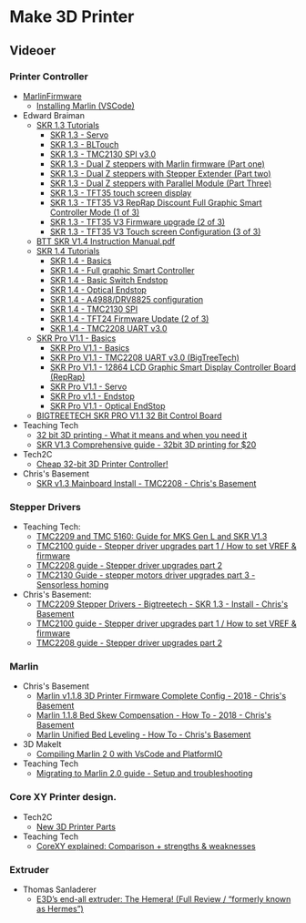 # Make 3D Printer
## Videoer
### Printer Controller
* [MarlinFirmware](https://github.com/MarlinFirmware/Marlin)   
  * [Installing Marlin (VSCode)](http://marlinfw.org/docs/basics/install_platformio_vscode.html)  
* Edward Braiman
  * [SKR 1.3 Tutorials](https://www.youtube.com/watch?v=ubneO0Wc55s&list=PLP-VDZmS6bFq1Rf8ZrxlWJZiC2pmPgykM)    
    * [SKR 1.3 - Servo](https://www.youtube.com/watch?v=kBs81TuX8jg&list=PLP-VDZmS6bFq1Rf8ZrxlWJZiC2pmPgykM&index=16)  
    * [SKR 1.3 - BLTouch](https://www.youtube.com/watch?v=5cSzFCv7K4Q&list=PLP-VDZmS6bFq1Rf8ZrxlWJZiC2pmPgykM&index=3)  
    * [SKR 1.3 - TMC2130 SPI v3.0](https://www.youtube.com/watch?v=jV9C2yomv0s&list=PLP-VDZmS6bFq1Rf8ZrxlWJZiC2pmPgykM&index=5)  
    * [SKR 1.3 - Dual Z steppers with Marlin firmware (Part one)](https://www.youtube.com/watch?v=pCQ4nQDBMGE&list=PLP-VDZmS6bFq1Rf8ZrxlWJZiC2pmPgykM&index=8)  
    * [SKR 1.3 - Dual Z steppers with Stepper Extender (Part two)](https://www.youtube.com/watch?v=p6bAMM-XQL0&list=PLP-VDZmS6bFq1Rf8ZrxlWJZiC2pmPgykM&index=13)  
    * [SKR 1.3 - Dual Z steppers with Parallel Module (Part Three)](https://www.youtube.com/watch?v=yrSSps4ZWQk&list=PLP-VDZmS6bFq1Rf8ZrxlWJZiC2pmPgykM&index=11)  
    * [SKR 1.3 - TFT35 touch screen display](https://www.youtube.com/watch?v=-_nmM-8dgMg&list=PLP-VDZmS6bFq1Rf8ZrxlWJZiC2pmPgykM&index=4)  
    * [SKR 1.3 - TFT35 V3 RepRap Discount Full Graphic Smart Controller Mode (1 of 3)](https://www.youtube.com/watch?v=45NMUl7GnDM&list=PLP-VDZmS6bFq1Rf8ZrxlWJZiC2pmPgykM&index=17)  
    * [SKR 1.3 - TFT35 V3 Firmware upgrade (2 of 3)](https://www.youtube.com/watch?v=_Gk1er1huds&list=PLP-VDZmS6bFq1Rf8ZrxlWJZiC2pmPgykM&index=20)  
    * [SKR 1.3 - TFT35 V3 Touch screen Configuration (3 of 3)](https://www.youtube.com/watch?v=Xwf0tQ3xj3s&list=PLP-VDZmS6bFq1Rf8ZrxlWJZiC2pmPgykM&index=19)  
  * [BTT SKR V1.4 Instruction Manual.pdf](https://github.com/bigtreetech/BIGTREETECH-SKR-V1.3/blob/master/BTT%20SKR%20V1.4/BTT%20SKR%20V1.4%20Instruction%20Manual.pdf)
  * [SKR 1.4 Tutorials](https://www.youtube.com/watch?v=3km65eFssSs&list=PLP-VDZmS6bFo6qyPS8MyBFKqepQHpjCEB)  
    * [SKR 1.4 - Basics](https://www.youtube.com/watch?v=3km65eFssSs&list=PLP-VDZmS6bFo6qyPS8MyBFKqepQHpjCEB&index=2&t=0s)  
    * [SKR 1.4 - Full graphic Smart Controller](https://www.youtube.com/watch?v=gT8VUFAHxdg&list=PLP-VDZmS6bFo6qyPS8MyBFKqepQHpjCEB&index=3&t=0s)  
    * [SKR 1.4 - Basic Switch Endstop](https://www.youtube.com/watch?v=LF0g6UnOp0Q&list=PLP-VDZmS6bFo6qyPS8MyBFKqepQHpjCEB&index=4&t=0s)  
    * [SKR 1.4 - Optical Endstop](https://www.youtube.com/watch?v=__HuHR7Gzos&list=PLP-VDZmS6bFo6qyPS8MyBFKqepQHpjCEB&index=5&t=0s)  
    * [SKR 1.4 - A4988/DRV8825 configuration](https://www.youtube.com/watch?v=u6pGsE7BZgg&list=PLP-VDZmS6bFo6qyPS8MyBFKqepQHpjCEB&index=6&t=0s)  
    * [SKR 1.4 - TMC2130 SPI](https://www.youtube.com/watch?v=C19krXiVINQ&list=PLP-VDZmS6bFo6qyPS8MyBFKqepQHpjCEB&index=7&t=0s)  
    * [SKR 1.4 - TFT24 Firmware Update (2 of 3)](https://www.youtube.com/watch?v=op16XbvuYWk&list=PLP-VDZmS6bFo6qyPS8MyBFKqepQHpjCEB&index=9&t=0s)
    * [SKR 1.4 - TMC2208 UART v3.0](https://www.youtube.com/watch?v=hRpWtx3HCGM&list=PLP-VDZmS6bFo6qyPS8MyBFKqepQHpjCEB&index=11&t=0s)  
  * [SKR Pro V1.1 - Basics](https://www.youtube.com/watch?v=VsKHwYtqLz0&list=PLP-VDZmS6bFraOp-kfLgmLx4HyBsTfXJd)
    * [SKR Pro V1.1 - Basics](https://www.youtube.com/watch?v=VsKHwYtqLz0)  
    * [SKR Pro V1.1 - TMC2208 UART v3.0 (BigTreeTech)](https://www.youtube.com/watch?v=3Z4aAzuzu44)
    * [SKR Pro V1.1 - 12864 LCD Graphic Smart Display Controller Board (RepRap)](https://www.youtube.com/watch?v=J4T0ex4Vmro&list=PLP-VDZmS6bFraOp-kfLgmLx4HyBsTfXJd&index=3)  
    * [SKR Pro V1.1 - Servo](https://www.youtube.com/watch?v=2CivrRC7rPg&list=PLP-VDZmS6bFraOp-kfLgmLx4HyBsTfXJd&index=4)  
    * [SKR Pro v1.1 - Endstop](https://www.youtube.com/watch?v=UaObNRggSjY&list=PLP-VDZmS6bFraOp-kfLgmLx4HyBsTfXJd&index=5)  
    * [SKR Pro V1.1 - Optical EndStop](https://www.youtube.com/watch?v=OkHLhfpjwLs&list=PLP-VDZmS6bFraOp-kfLgmLx4HyBsTfXJd&index=6)  
  * [BIGTREETECH SKR PRO V1.1 32 Bit Control Board](https://www.biqu.equipment/collections/skr-series/products/bigtreetech-skr-pro-v1-1-32-bit-control-board)
*  Teaching Tech  
   * [32 bit 3D printing - What it means and when you need it](https://www.youtube.com/watch?v=729Xglg6hec&list=PLGqRUdq5ULsO1KoE7KAj1ehEhBZoyxdPO&index=134)  
   * [SKR V1.3 Comprehensive guide - 32bit 3D printing for $20](https://www.youtube.com/watch?v=GNGN2iSQ5j4&list=PLGqRUdq5ULsO1KoE7KAj1ehEhBZoyxdPO&index=135)  
*  Tech2C  
   * [Cheap 32-bit 3D Printer Controller!](https://www.youtube.com/watch?v=HOryknQnOd4&t=638s)  
* Chris's Basement
  * [SKR v1.3 Mainboard Install - TMC2208 - Chris's Basement](https://www.youtube.com/watch?v=duNHOPlh2Pg)  

### Stepper Drivers
* Teaching Tech:
  * [TMC2209 and TMC 5160: Guide for MKS Gen L and SKR V1.3](https://www.youtube.com/watch?v=dOJbSrWVu_Q&list=PLGqRUdq5ULsO1KoE7KAj1ehEhBZoyxdPO&index=139)  
  * [TMC2100 guide - Stepper driver upgrades part 1 / How to set VREF & firmware](https://www.youtube.com/watch?v=H41hIXdB6js&list=PLGqRUdq5ULsO1KoE7KAj1ehEhBZoyxdPO&index=103)  
  * [TMC2208 guide - Stepper driver upgrades part 2](https://www.youtube.com/watch?v=7VHwcEroHPk&list=PLGqRUdq5ULsO1KoE7KAj1ehEhBZoyxdPO&index=104)  
  * [TMC2130 Guide - stepper motors driver upgrades part 3 - Sensorless homing](https://www.youtube.com/watch?v=OUadiW5QLBE&list=PLGqRUdq5ULsO1KoE7KAj1ehEhBZoyxdPO&index=105)
* Chris's Basement:
  * [TMC2209 Stepper Drivers - Bigtreetech - SKR 1.3 - Install - Chris's Basement](https://www.youtube.com/watch?v=H5ea2iyOscg)  
  * [TMC2100 guide - Stepper driver upgrades part 1 / How to set VREF & firmware](https://www.youtube.com/watch?v=H41hIXdB6js)  
  * [TMC2208 guide - Stepper driver upgrades part 2](https://www.youtube.com/watch?v=7VHwcEroHPk&t=994s)  

### Marlin  
* Chris's Basement  
  * [Marlin v1.1.8 3D Printer Firmware Complete Config - 2018 - Chris's Basement](https://www.youtube.com/watch?v=0pt_b2ZizQM&list=PLB_0YGFjbOnYdZx8Xq4hQvem0xydOaaKv&index=4)  
  * [Marlin 1.1.8 Bed Skew Compensation - How To - 2018 - Chris's Basement](https://www.youtube.com/watch?v=YfAb5IaHDSo&list=PLB_0YGFjbOnYdZx8Xq4hQvem0xydOaaKv&index=1)  
  * [Marlin Unified Bed Leveling - How To - Chris's Basement](https://www.youtube.com/watch?v=ONpKxkil16Q&list=PLB_0YGFjbOnYdZx8Xq4hQvem0xydOaaKv&index=7)  
*  3D MakeIt
   * [Compiling Marlin 2 0 with VsCode and PlatformIO](https://www.youtube.com/watch?v=KZZXaDGCWpo)  
*  Teaching Tech
   * [Migrating to Marlin 2.0 guide - Setup and troubleshooting
](https://www.youtube.com/watch?v=_IafavTl1fA)

### Core XY Printer design.
*  Tech2C  
   * [New 3D Printer Parts](https://www.youtube.com/watch?v=n2jM6v3E7sU&list=PLIaArjwViQRVAERWRrYfe9rtiwvvRGCzw)  
*  Teaching Tech  
   * [CoreXY explained: Comparison + strengths & weaknesses](https://www.youtube.com/watch?v=_ramiM3KHYE&t=68s)  

### Extruder
*  Thomas Sanladerer  
   * [E3D’s end-all extruder: The Hemera! (Full Review / “formerly known as Hermes”)](https://www.youtube.com/watch?v=XOqOd10e7RE)  